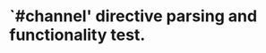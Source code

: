 `#channel' directive parsing and functionality test.
==================================================
